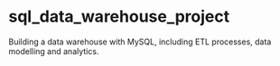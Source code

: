 # sql_data_warehouse_project
Building a data warehouse with MySQL, including ETL processes, data modelling and analytics.
